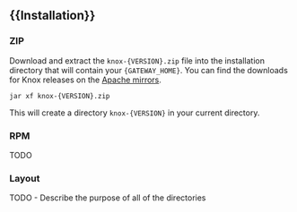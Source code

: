 <!---
   Licensed to the Apache Software Foundation (ASF) under one or more
   contributor license agreements.  See the NOTICE file distributed with
   this work for additional information regarding copyright ownership.
   The ASF licenses this file to You under the Apache License, Version 2.0
   (the "License"); you may not use this file except in compliance with
   the License.  You may obtain a copy of the License at

       http://www.apache.org/licenses/LICENSE-2.0

   Unless required by applicable law or agreed to in writing, software
   distributed under the License is distributed on an "AS IS" BASIS,
   WITHOUT WARRANTIES OR CONDITIONS OF ANY KIND, either express or implied.
   See the License for the specific language governing permissions and
   limitations under the License.
--->

{{Installation}}
----------------

### ZIP ###

Download and extract the `knox-{VERSION}.zip` file into the installation directory that will contain your `{GATEWAY_HOME}`.
You can find the downloads for Knox releases on the [Apache mirrors](http://www.apache.org/dyn/closer.cgi/incubator/knox/).

    jar xf knox-{VERSION}.zip

This will create a directory `knox-{VERSION}` in your current directory.


### RPM ###

TODO


### Layout ###

TODO - Describe the purpose of all of the directories


